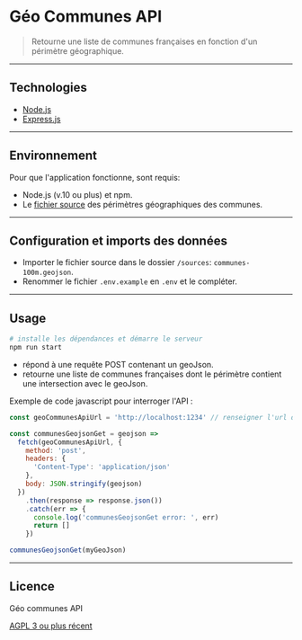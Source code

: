 # Géo Communes API

> Retourne une liste de communes françaises en fonction d'un périmètre géographique.

---

## Technologies

- [Node.js](https://nodejs.org/)
- [Express.js](http://expressjs.com)

---

## Environnement

Pour que l'application fonctionne, sont requis:

- Node.js (v.10 ou plus) et npm.
- Le [fichier source](http://etalab-datasets.geo.data.gouv.fr/contours-administratifs/latest/geojson/communes-100m.geojson) des périmètres géographiques des communes.

---

## Configuration et imports des données

- Importer le fichier source dans le dossier `/sources`: `communes-100m.geojson`.
- Renommer le fichier `.env.example` en `.env` et le compléter.

---

## Usage

```bash
# installe les dépendances et démarre le serveur
npm run start
```

- répond à une requête POST contenant un geoJson.
- retourne une liste de communes françaises dont le périmètre contient une intersection avec le geoJson.

Exemple de code javascript pour interroger l'API :

```js
const geoCommunesApiUrl = 'http://localhost:1234' // renseigner l'url de l'API

const communesGeojsonGet = geojson =>
  fetch(geoCommunesApiUrl, {
    method: 'post',
    headers: {
      'Content-Type': 'application/json'
    },
    body: JSON.stringify(geojson)
  })
    .then(response => response.json())
    .catch(err => {
      console.log('communesGeojsonGet error: ', err)
      return []
    })

communesGeojsonGet(myGeoJson)
```

---

## Licence

Géo communes API

[AGPL 3 ou plus récent](https://spdx.org/licenses/AGPL-3.0-or-later.html)
